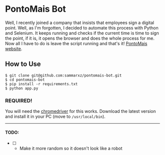 # PontoMais Bot
Well, I recently joined a company that insists that employees sign a digital point. Well, as I'm forgotten, I decided to automate this process with Python and Selenium. It keeps running and checks if the current time is time to sign the point, if it is, it opens the browser and does the whole process for me. Now all I have to do is leave the script running and that's it!
[PontoMais website](https://pontomais.com.br/).


## How to Use
```
$ git clone git@github.com:sammarxz/pontomais-bot.git
$ cd pontomais-bot
$ pip install -r requirements.txt
$ python app.py
```

### REQUIRED!
You will need the [chromedriver](https://sites.google.com/chromium.org/driver/) for this works. Download the latest version and install it in your PC (move to `/usr/local/bin`).

---

#### TODO:
* [ ] - Make it more random so it doesn't look like a robot
